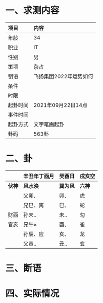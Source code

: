 # 一、求测内容
|项目|内容|
|:-|:-|
|年龄|34|
|职业|IT|
|性别|男|
|策项|杂占|
|钥语|飞扬集团2022年运势如何|
|条件||
|时限||
|起卦时间|2021年09月22日14点|
|事件时间||
|起卦方式|文字笔画起卦|
|卦码|563卦|

# 二、卦
||辛丑年丁酉月|癸酉日|戌亥空|
|:-|:-|:-|:-|
|**伏神**|**风水涣**|**巽为风**|**六神**|
||父卯、|卯、|虎|
||兄巳、离|巳、|蛇|
|财酉|孙未..|未..|勾|
|官亥|兄午×|酉、|雀|
||孙辰、应|亥、|龙|
||父寅..|丑..|玄|


# 三、断语

# 四、实际情况